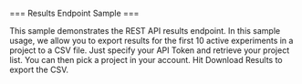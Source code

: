 === Results Endpoint Sample ===

This sample demonstrates the REST API results endpoint. In this sample usage, we allow you to export results for the first 10 active experiments in a project to a CSV file. Just specify your API Token and retrieve your project list. You can then pick a project in your account. Hit Download Results to export the CSV.

